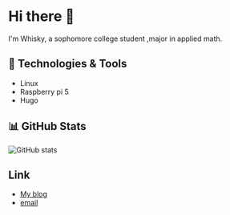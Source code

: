 # Hi there 👋

I'm Whisky, a sophomore college student ,major in applied math.

## 🔧 Technologies & Tools
- Linux
- Raspberry pi 5
- Hugo

## 📊 GitHub Stats
![GitHub stats](https://github-readme-stats.vercel.app/api?username=weichenlin1209&show_icons=true&theme=radical&langs_count=6)

## Link
- [My blog](https://www.windson.cc/)
- [email](mailto:info@windson.cc)

